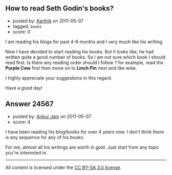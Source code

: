 ## How to read Seth Godin's books?

- posted by: [Karthik](https://stackexchange.com/users/-1/6884-karthik) on 2011-05-07
- tagged: `books`
- score: 0

I am reading his blogs for past 4-6 months and I very much like his writing.  

Now I have decided to start reading his books.  But it looks like, he had written quite a good number of books.  So I am not sure which book I should read first. Is there any reading order should I follow ?  for example,  read the **Purple Cow** first then move on to **Linch Pin** next and like wise.

I highly appreciate your suggestions in this regard.

Have a good day!



## Answer 24567

- posted by: [Ankur Jain](https://stackexchange.com/users/-1/6146-ankur-jain) on 2011-05-07
- score: 4

I have been reading his blog/books for over 4 years now. I don't think there is any sequence for any of his books. 
 
For me, almost all his writings are worth in gold. Just start from any topic you're interested in. 



---

All content is licensed under the [CC BY-SA 3.0 license](https://creativecommons.org/licenses/by-sa/3.0/).
